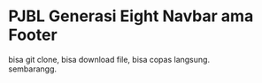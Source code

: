 # PJBL Generasi Eight Navbar ama Footer
bisa git clone, bisa download file, bisa copas langsung. <br>
sembarangg.
